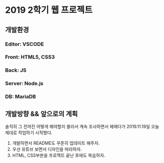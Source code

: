 
# 2019 2학기 웹 프로젝트

## 개발환경

### Editor: VSCODE
### Front: HTML5, CSS3
### Back: JS
### Server: Node.js
### DB: MariaDB

## 개발방향 && 앞으로의 계획

솔직히 그 전까진 어떻게 해야할지 몰라서 계속 조사하면서 헤매다가 2019.11.19일 오늘 제대로 작업하기 시작했다.

1. 개발하면서 README도 꾸준히 업데이트 해주자.
2. 우선 유튜브 보면서 디자인을 따라하자.
3. HTML, CSS부분을 프로젝트 끝난 후에도 복습하자.

